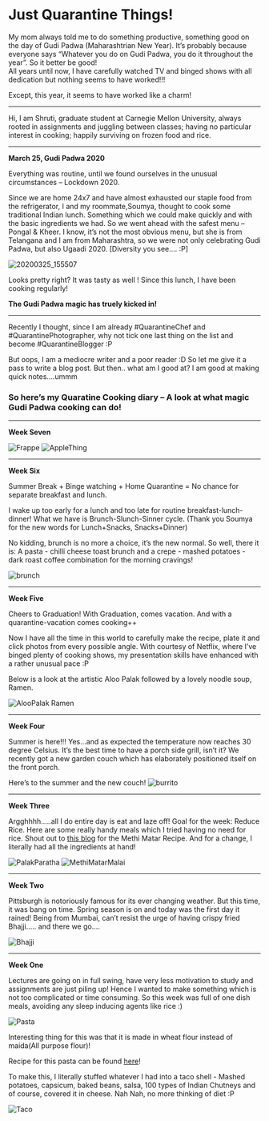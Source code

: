 # Just Quarantine Things!


My mom always told me to do something productive, something good on the day of Gudi Padwa (Maharashtrian New Year). It’s probably because everyone says “Whatever you do on Gudi Padwa, you do it throughout the year”. So it better be good! <br>
All years until now, I have carefully watched TV and binged shows with all dedication but nothing seems to have worked!!! 

Except, this year, it seems to have worked like a charm!<br>

___________
Hi, I am Shruti, graduate student at Carnegie Mellon University, always rooted in assignments and juggling between classes; having no particular interest in cooking; happily surviving on frozen food and rice. <br> 

___________


**March 25, Gudi Padwa 2020**

Everything was routine, until we found ourselves in the unusual circumstances – Lockdown 2020.

Since we are home 24x7 and have almost exhausted our staple food from the refrigerator, I and my roommate,Soumya, thought to cook some traditional Indian lunch. Something which we could make quickly and with the basic ingredients we had. So we went ahead with the safest menu – Pongal & Kheer. I know, it’s not the most obvious menu, but she is from Telangana and I am from Maharashtra, so we were not only celebrating Gudi Padwa, but also Ugaadi 2020. [Diversity you see…. :P]

![20200325_155507](https://user-images.githubusercontent.com/59716372/83337907-39adc780-a28d-11ea-8169-d256745f787f.jpg)

Looks pretty right? It was tasty as well ! Since this lunch, I have been cooking regularly!



**The Gudi Padwa magic has truely kicked in!**

____

Recently I thought, since I am already #QuarantineChef and #QuarantinePhotographer, why not tick one last thing on the list and become #QuarantineBlogger :P


But oops, I am a mediocre writer and a poor reader :D So let me give it a pass to write a blog post. But then.. what am I good at? I am good at making quick notes....ummm


### So here’s my Quaratine Cooking diary – A look at what magic Gudi Padwa cooking can do!


______________


**Week Seven**

![Frappe](https://user-images.githubusercontent.com/59716372/83997776-22c24180-a92d-11ea-8fe1-84e7043679b4.png)
![AppleThing](https://user-images.githubusercontent.com/59716372/83997771-20f87e00-a92d-11ea-85da-70e4d8d6bb52.png)




______________


**Week Six**

Summer Break + Binge watching + Home Quarantine = No chance for separate breakfast and lunch. 


I wake up too early for a lunch and too late for routine breakfast-lunch-dinner! What we have is Brunch-Slunch-Sinner cycle. (Thank you Soumya for the new words for Lunch+Snacks, Snacks+Dinner)  


No kidding, brunch is no more a choice, it’s the new normal. So well, there it is:  A pasta - chilli cheese toast brunch and a crepe - mashed potatoes - dark roast coffee combination for the morning cravings!


![brunch](https://user-images.githubusercontent.com/59716372/83717084-ba5b2380-a5ff-11ea-87df-1fc0ba746883.png)


______________


**Week Five**


Cheers to Graduation! With Graduation, comes vacation. And with a quarantine-vacation comes cooking++ 


Now I have all the time in this world to carefully make the recipe, plate it and click photos from every possible angle. With courtesy of Netflix, where I’ve binged plenty of cooking shows, my presentation skills have enhanced with a rather unusual pace :P


Below is a look at the artistic Aloo Palak followed by a lovely noodle soup, Ramen.


![AlooPalak Ramen](https://user-images.githubusercontent.com/59716372/83564623-01a3c000-a4eb-11ea-9c32-b2c9dd5c7fc8.png)

______________


**Week Four**


Summer is here!!! Yes…and as expected the temperature now reaches 30 degree Celsius. It’s the best time to have a porch side grill, isn’t it? We recently got a new garden couch which has elaborately positioned itself on the front porch.


Here’s to the summer and the new couch!
![burrito](https://user-images.githubusercontent.com/59716372/83722731-88e85500-a60b-11ea-85e9-b5f62a5d1b8e.png)

______________


**Week Three**

Argghhhh…..all I do entire day is eat and laze off! Goal for the week: Reduce Rice. 
Here are some really handy meals which I tried having no need for rice. Shout out to [this blog](https://holycowvegan.net/methi-matar-malai/) for the Methi Matar Recipe. And for a change, I literally had all the ingredients at hand!

![PalakParatha](https://user-images.githubusercontent.com/59716372/83713368-e2458980-a5f5-11ea-8458-62e51f7f440b.png)
![MethiMatarMalai](https://user-images.githubusercontent.com/59716372/83713371-e4a7e380-a5f5-11ea-9127-336e15c55888.png)


______________


**Week Two**


Pittsburgh is notoriously famous for its ever changing weather. But this time, it was bang on time. Spring season is on and today was the first day it rained! Being from Mumbai, can’t resist the urge of having crispy fried Bhajji….. and there we go…. 


![Bhajji](https://user-images.githubusercontent.com/59716372/83598158-055d3400-a537-11ea-8e04-81718aa55950.png)

______________


**Week One**


Lectures are going on in full swing, have very less motivation to study and assignments are just piling up! Hence I wanted to make something which is not too complicated or time consuming. So this week was full of one dish meals, avoiding any sleep inducing agents like rice :)


![Pasta](https://user-images.githubusercontent.com/59716372/83592722-f2dbfe00-a528-11ea-8b4e-bf9ef724faec.png)

Interesting thing for this was that it is made in wheat flour instead of maida(All purpose flour)! 

Recipe for this pasta can be found [here](https://cookingwidjoy.wordpress.com/2014/11/07/pasta-in-white-sauce-using-whole-wheat-flour/)!

To make this, I literally stuffed whatever I had into a taco shell - Mashed potatoes, capsicum, baked beans, salsa, 100 types of Indian Chutneys and of course, covered it in cheese. Nah Nah, no more thinking of diet :P

![Taco](https://user-images.githubusercontent.com/59716372/83595227-5ec16500-a52f-11ea-80d6-0fd02d5d30f0.png)

